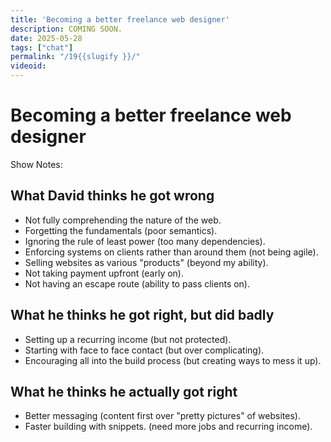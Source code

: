 ```yaml
---
title: 'Becoming a better freelance web designer'
description: COMING SOON.
date: 2025-05-28
tags: ["chat"]
permalink: "/19{{slugify }}/"
videoid: 
---
```


 # Becoming a better freelance web designer

 Show Notes:

## What David thinks he got wrong

- Not fully comprehending the nature of the web.
- Forgetting the fundamentals (poor semantics).
- Ignoring the rule of least  power (too many dependencies).
- Enforcing systems on clients rather than around them (not being agile).
- Selling websites as various "products" (beyond my ability).
- Not taking payment upfront (early on).
- Not having an escape route (ability to pass clients on).

## What he thinks he got  right, but did badly
- Setting up a recurring income (but not protected).
- Starting with face to face contact (but over complicating).
- Encouraging all into the build process (but creating ways to mess it up).

## What he thinks he actually got right

- Better messaging (content first over "pretty pictures" of websites).
- Faster building with snippets. (need more jobs and recurring income).

<!-- <details> 
<summary>Transcript</summary>
</details>  -->